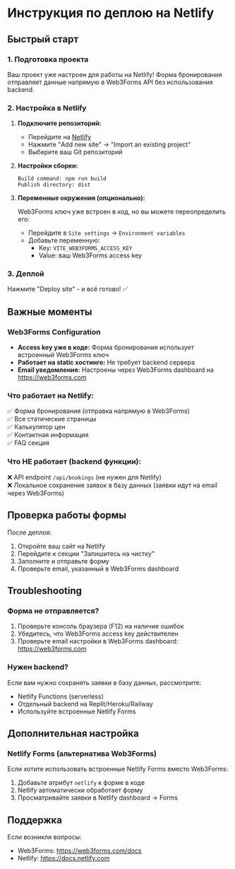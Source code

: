# Инструкция по деплою на Netlify

## Быстрый старт

### 1. Подготовка проекта

Ваш проект уже настроен для работы на Netlify! Форма бронирования отправляет данные напрямую в Web3Forms API без использования backend.

### 2. Настройка в Netlify

1. **Подключите репозиторий:**
   - Перейдите на [Netlify](https://netlify.com)
   - Нажмите "Add new site" → "Import an existing project"
   - Выберите ваш Git репозиторий

2. **Настройки сборки:**
   ```
   Build command: npm run build
   Publish directory: dist
   ```

3. **Переменные окружения (опционально):**
   
   Web3Forms ключ уже встроен в код, но вы можете переопределить его:
   
   - Перейдите в `Site settings` → `Environment variables`
   - Добавьте переменную:
     - Key: `VITE_WEB3FORMS_ACCESS_KEY`
     - Value: ваш Web3Forms access key

### 3. Деплой

Нажмите "Deploy site" - и всё готово! ✅

## Важные моменты

### Web3Forms Configuration

- **Access key уже в коде:** Форма бронирования использует встроенный Web3Forms ключ
- **Работает на static хостинге:** Не требует backend сервера
- **Email уведомления:** Настроены через Web3Forms dashboard на https://web3forms.com

### Что работает на Netlify:

✅ Форма бронирования (отправка напрямую в Web3Forms)  
✅ Все статические страницы  
✅ Калькулятор цен  
✅ Контактная информация  
✅ FAQ секция  

### Что НЕ работает (backend функции):

❌ API endpoint `/api/bookings` (не нужен для Netlify)  
❌ Локальное сохранение заявок в базу данных (заявки идут на email через Web3Forms)

## Проверка работы формы

После деплоя:

1. Откройте ваш сайт на Netlify
2. Перейдите к секции "Запишитесь на чистку"
3. Заполните и отправьте форму
4. Проверьте email, указанный в Web3Forms dashboard

## Troubleshooting

### Форма не отправляется?

1. Проверьте консоль браузера (F12) на наличие ошибок
2. Убедитесь, что Web3Forms access key действителен
3. Проверьте email настройки в Web3Forms dashboard: https://web3forms.com

### Нужен backend?

Если вам нужно сохранять заявки в базу данных, рассмотрите:
- Netlify Functions (serverless)
- Отдельный backend на Replit/Heroku/Railway
- Используйте встроенные Netlify Forms

## Дополнительная настройка

### Netlify Forms (альтернатива Web3Forms)

Если хотите использовать встроенные Netlify Forms вместо Web3Forms:

1. Добавьте атрибут `netlify` к форме в коде
2. Netlify автоматически обработает форму
3. Просматривайте заявки в Netlify dashboard → Forms

## Поддержка

Если возникли вопросы:
- Web3Forms: https://web3forms.com/docs
- Netlify: https://docs.netlify.com
